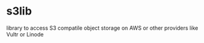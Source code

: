 # s3lib
library to access S3 compatile object storage on AWS or other providers like Vultr or Linode
